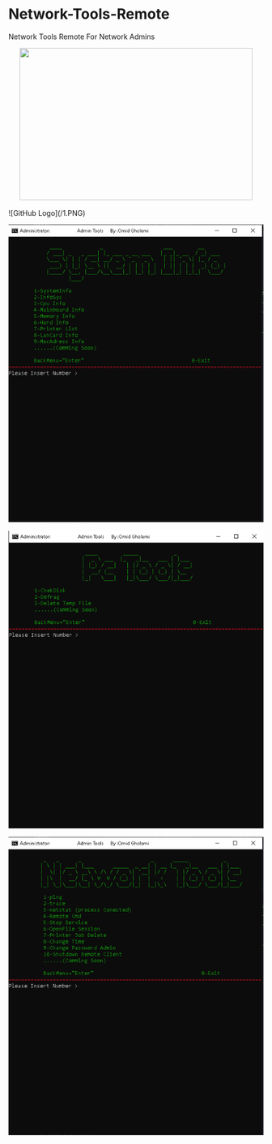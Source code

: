 # Network-Tools-Remote
Network Tools Remote For Network Admins

<p align="center">
  <img width="460" height="300" src="![GitHub Logo](/1.PNG)">
</p>
![GitHub Logo](/1.PNG)

![GitHub Logo](/2.PNG)

![GitHub Logo](/3.PNG)

![GitHub Logo](/4.PNG)
